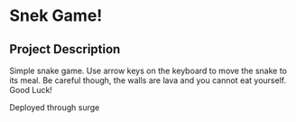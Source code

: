 # Snek Game!

## Project Description

Simple snake game. Use arrow keys on the keyboard to move the snake to its meal. Be careful though, the walls are lava and you cannot eat yourself. Good Luck!

Deployed through surge

[Link to game]: wide-eyed-snek.surge.sh
